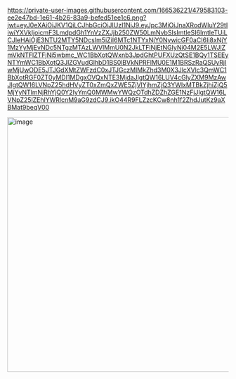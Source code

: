 https://private-user-images.githubusercontent.com/166536221/479583103-ee2e47bd-1e61-4b26-83a9-befed51ee1c6.png?jwt=eyJ0eXAiOiJKV1QiLCJhbGciOiJIUzI1NiJ9.eyJpc3MiOiJnaXRodWIuY29tIiwiYXVkIjoicmF3LmdpdGh1YnVzZXJjb250ZW50LmNvbSIsImtleSI6ImtleTUiLCJleHAiOjE3NTU2MTY5NDcsIm5iZiI6MTc1NTYxNjY0NywicGF0aCI6Ii8xNjY1MzYyMjEvNDc5NTgzMTAzLWVlMmU0N2JkLTFlNjEtNGIyNi04M2E5LWJlZmVkNTFlZTFjNi5wbmc_WC1BbXotQWxnb3JpdGhtPUFXUzQtSE1BQy1TSEEyNTYmWC1BbXotQ3JlZGVudGlhbD1BS0lBVkNPRFlMU0E1M1BRSzRaQSUyRjIwMjUwODE5JTJGdXMtZWFzdC0xJTJGczMlMkZhd3M0X3JlcXVlc3QmWC1BbXotRGF0ZT0yMDI1MDgxOVQxNTE3MjdaJlgtQW16LUV4cGlyZXM9MzAwJlgtQW16LVNpZ25hdHVyZT0xZmQxZWE5ZjVlYjhmZjQ3YWIxMTBkZjhiZjQ5MjYyNTlmNjRhYjQ0Y2IyYmQ0MWMwYWQzOTdhZDZhZGE1NzFjJlgtQW16LVNpZ25lZEhlYWRlcnM9aG9zdCJ9.ikO44R9FLZzcKCw8nh1f2ZhdJutKz9aXBMat9beqV00

<img width="1199" height="580" alt="image" src="https://github.com/user-attachments/assets/74c9044e-1687-4864-839d-02aeccc24337" />

